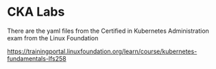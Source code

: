 # CKA Labs

There are the yaml files from the Certified in Kubernetes Administration exam from the Linux Foundation

https://trainingportal.linuxfoundation.org/learn/course/kubernetes-fundamentals-lfs258

